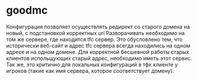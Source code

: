 # goodmc
Конфигурация позволяет осуществлять редирект со старого домена на новый, с подстановкой корректных uri
Разворачивать необходимо на том же сервере, где находится tfc сервер. Это обусловлено тем, что исторически веб-сайт и адрес tfc сервера всегда находились на одном адресе и на одном домене. Для корректной бесшевной работы старых клиентов испольщующих старый адрес, необходимо иметь этот сервис. Так же, это критично для локальных конфигураций в тфк клиенте у игроков (такие как имя сервера, которое соответствует домену).

